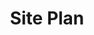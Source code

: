 ---
title: "Site Plan"
description: "Lorem ipsum dolor sit amet, consectetur adipiscing elit."
cta-link: "https://google.com"
cta-text: "Download"
class: "primary"
eleventyExcludeFromCollections: true
---